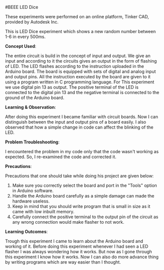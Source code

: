 #BEEE LED Dice

These experiments were performed on an online platform, Tinker CAD, provided by Autodesk Inc.

This is LED Dice experiment which shows a new random number between 1-6 in every 500ms.

**Concept Used**:

The entire circuit is build in the concept of input and output. We give an input and according to it the circuits gives an output in the form of flashing of LED. The LED flashes according to the instruction uploaded in the Arduino board. The board is equipped with sets of digital and analog input and output pins. All the instruction executed by the board are given to it using a program written in C programming language. For This experiment we use digital pin 13 as output. The positive terminal of the LED is connected to the digital pin 13 and the negative terminal is connected to the ground of the Arduino board.

**Learning & Observation**:

After doing this experiment I became familiar with circuit boards. Now I can distinguish between the input and output pins of a board easily. I also observed that how a simple change in code can affect the blinking of the LED.

**Problem Troubleshooting**:

I encountered the problem in my code only that the code wasn't working as expected. So, I re-examined the code and corrected it.

**Precautions**:

Precautions that one should take while doing his project are given below:

1. Make sure you correctly select the board and port in the "Tools" option in Arduino software.
2. Handle the Arduino board carefully as a simple damage can made the hardware useless.
3. Keep in mind that you should write program that is small in size as it came with low inbuilt memory.
4. Carefully connect the positive terminal to the output pin of the circuit as any wrong connection would make flasher to not work.

**Learning Outcomes**:

Trough this experiment I came to learn about the Arduino board and working of it. Before doing this experiment whenever I had seen a LED flasher I was always wondering how it works. But now as I gone through this experiment I know how it works. Now I can also do more advance thing by writing programs which are way easier than I thought.
